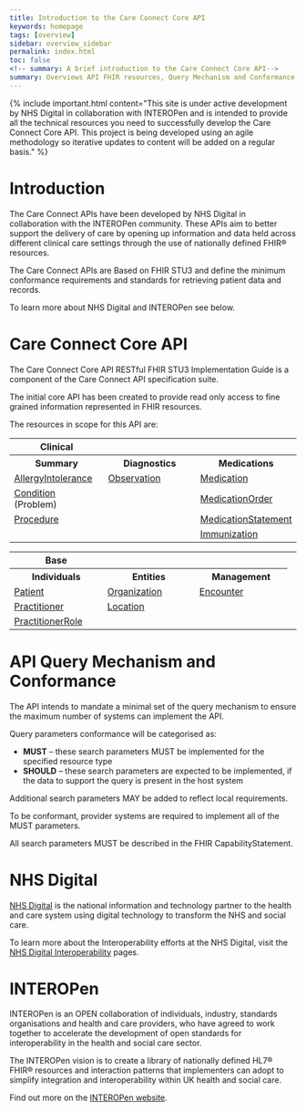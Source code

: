 ```yaml
---
title: Introduction to the Care Connect Core API
keywords: homepage
tags: [overview]
sidebar: overview_sidebar
permalink: index.html
toc: false
<!-- summary: A brief introduction to the Care Connect Core API-->
summary: Overviews API FHIR resources, Query Mechanism and Conformance
---
```


{% include important.html content="This site is under active development by NHS Digital in collaboration with INTEROPen and is intended to provide all the technical resources you need to successfully develop the Care Connect Core API. This project is being developed using an agile methodology so iterative updates to content will be added on a regular basis." %}

<!-- include important.html content="This site is under active development by NHS Digital on behalf of INTEROPen and is intended to provide all the technical resources you need to successfully develop the Care Connect Core API. This project is being developed using an agile methodology so iterative updates to content will be added on a regular basis." -->

# Introduction #

<!--
This is the Care Connect Get Unstructured Document RESTful FHIR STU3 ‘Read Only’ experimental API implementation guide. It is a component specification of the Care Connect API (CCAPI) suite. 
-->

The Care Connect APIs have been developed by NHS Digital in collaboration with the INTEROPen community. These APIs aim to  better support the delivery of care by opening up information and data held across different clinical care settings through the use of nationally defined <!--INTEROPen--> FHIR® resources.
<!--
The Care Connect RESTful APIs have been developed collaboratively by NHS Digital and the INTEROPen community. These APIs aim to  better support the delivery of care by opening up information and data held across different clinical care settings through the use of nationally defined INTEROPen FHIR® resources.
-->

The Care Connect APIs are Based on FHIR STU3 and define the minimum conformance requirements and standards for retrieving patient data and records.

To learn more about NHS Digital and INTEROPen see below.


# Care Connect Core API #

The Care Connect Core API RESTful FHIR STU3 Implementation Guide is a component of the Care Connect API specification suite. 

The initial core API has been created to provide read only access to fine grained information represented in FHIR resources.

The resources in scope for this API are:


<table style="min-width:100%;width:100%">
<tr id="clinical">
<th style="width:33%;">Clinical</th>
<th style="width:33%;">&nbsp;</th>
<th style="width:33%;">&nbsp;</th>
</tr>
<tr id="clinicald">
<th>Summary</th>
<th>Diagnostics</th>
<th>Medications</th>
</tr>
<tr>
<td><a href="api_clinical_allergyintolerance.html">AllergyIntolerance</a></td>
<td><a href="api_diagnostics_observation.html">Observation</a></td>
<td><a href="api_medication_medication.html">Medication</a></td>
</tr>
<tr>
<td><a href="api_clinical_condition.html">Condition</a> (Problem)</td>
<td>&nbsp;</td>
<td><a href="api_medication_medicationorder.html">MedicationOrder</a></td>
</tr>
<tr>
<td><a href="api_clinical_procedure.html">Procedure</a></td>
<td>&nbsp;</td>
<td><a href="api_medication_medicationstatement.html">MedicationStatement</a></td>
</tr>
<tr>
<td>&nbsp;</td>
<td>&nbsp;</td>
<td><a href="api_medication_immunization.html">Immunization</a></td>
</tr>
</table>

<table style="min-width:100%;width:100%">
<tr id="base">
<th style="width:33%;">Base</th>
<th style="width:33%;">&nbsp;</th>
<th style="width:33%;">&nbsp;</th>
</tr>
<tr id="based">
<th>Individuals</th>
<th>Entities</th>
<th>Management</th>
</tr>
<tr>
<td><a href="api_entity_patient.html">Patient</a></td>
<td><a href="api_entity_organisation.html">Organization</a></td>
<td><a href="api_management_encounter.html">Encounter</a></td><td></td>
</tr>
<tr>
<td><a href="api_entity_practitioner.html">Practitioner</a></td>
<td><a href="api_entity_location.html">Location</a></td>
<td>&nbsp;</td>
</tr>
<tr>
<td><a href="api_entity_practitioner_role.html">PractitionerRole</a></td>
<td>&nbsp;</td>
<td>&nbsp;</td>
</tr>
</table>




<!--
-	AllergyIntolerance
-	Condition
-	Encounter
-	Immunization
-	Location
-	Medication
-	MedicationRequest
-	MedicationStatement
-	Observation
-	Organization
-	Patient
-	Practitioner
-	PractitionerRole
-	Procedure
-->

# API Query Mechanism and Conformance #

The API intends to mandate a minimal set of the query mechanism to ensure the maximum number of systems can implement the API.

 Query parameters conformance will be categorised as:

- <b>MUST</b> – these search parameters MUST be implemented for the specified resource type
- <b>SHOULD</b> – these search parameters are expected to be implemented, if the data to support the query is present in the host system

Additional search parameters MAY be added to reflect local requirements.

To be conformant, provider systems are required to implement all of the MUST parameters.

All search parameters MUST be described in the FHIR CapabilityStatement.

<!--
# Core API Roadmap #

The diagram outlines the development roadmap for the Core API.
-->

<!-- include custom/under.construction.html content="Please check back later for any updates to this section." -->

<!--
<img src="images/roadmap/CoreAPIRoadmapv0.2.png">
-->



<!--
[CoreAPIRoadmapv0.1](CoreAPIRoadmapv0.1.PNG)
-->




<!--

# Using this guide #

This guide has been created to support the adoption of the "your project here" profiles and FHIR resources. As such the site is structured around stakeholders including API users, developers and architects, who have an interest in implementing the "your project here"

Need to add include here....

-->

# NHS Digital #

[NHS Digital](https://digital.nhs.uk/) is the national information and technology partner to the health and care system using digital technology to transform the NHS and social care.

To learn more about the Interoperability efforts at the NHS Digital, visit the [NHS Digital Interoperability](https://www.england.nhs.uk/digitaltechnology/connecteddigitalsystems/interoperability/) pages.


# INTEROPen #

INTEROPen is an OPEN collaboration of individuals, industry, standards organisations and health and care providers, who have agreed to work together to accelerate the development of open standards for interoperability in the health and social care sector.

The INTEROPen vision is to create a library of nationally defined HL7® FHIR® resources and interaction patterns that implementers can adopt to simplify integration and interoperability within UK health and social care.

Find out more on the [INTEROPen website](http://interopen.org/).